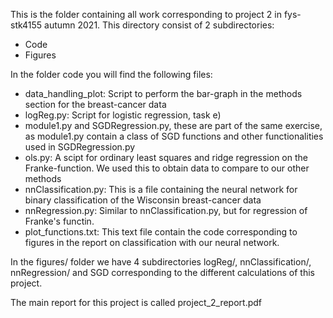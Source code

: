 This is the folder containing all work corresponding to project 2 in fys-stk4155 autumn 2021.
This directory consist of 2 subdirectories:
  - Code
  - Figures

In the folder code you will find the following files:
  - data_handling_plot: Script to perform the bar-graph in the methods section for the breast-cancer data
  - logReg.py: Script for logistic regression, task e)
  - module1.py and SGDRegression.py, these are part of the same exercise, as module1.py contain a class of SGD functions and other functionalities used in SGDRegression.py
  - ols.py: A scipt for ordinary least squares and ridge regression on the Franke-function. We used this to obtain data to compare to our other methods
  - nnClassification.py: This is a file containing the neural network for binary classification of the Wisconsin breast-cancer data
  - nnRegression.py: Similar to nnClassification.py, but for regression of Franke's functin.
  - plot_functions.txt: This text file contain the code corresponding to figures in the report on classification with our neural network. 

In the figures/ folder we have 4 subdirectories logReg/, nnClassification/, nnRegression/ and SGD corresponding to the different calculations of this project.

The main report for this project is called project_2_report.pdf
